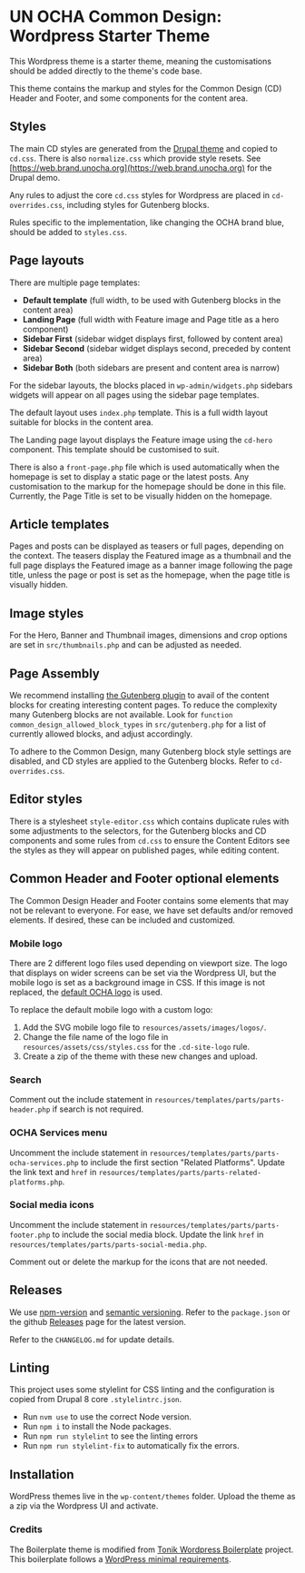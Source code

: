 # UN OCHA Common Design: Wordpress Starter Theme

This Wordpress theme is a starter theme, meaning the customisations should be added directly to the theme's code base.

This theme contains the markup and styles for the Common Design (CD) Header and Footer, and some components for the content area.


## Styles

The main CD styles are generated from the [Drupal theme](https://github.com/UN-OCHA/common_design) and copied to `cd.css`. There is also `normalize.css` which provide style resets. See [https://web.brand.unocha.org](https://web.brand.unocha.org) for the Drupal demo.

Any rules to adjust the core `cd.css` styles for Wordpress are placed in `cd-overrides.css`, including styles for Gutenberg blocks.

Rules specific to the implementation, like changing the OCHA brand blue, should be added to `styles.css`.


## Page layouts

There are multiple page templates:

- **Default template** (full width, to be used with Gutenberg blocks in the content area)
- **Landing Page** (full width with Feature image and Page title as a hero component)
- **Sidebar First** (sidebar widget displays first, followed by content area)
- **Sidebar Second** (sidebar widget displays second, preceded by content area)
- **Sidebar Both** (both sidebars are present and content area is narrow)

For the sidebar layouts, the blocks placed in `wp-admin/widgets.php` sidebars widgets will appear on all pages using the sidebar page templates.

The default layout uses `index.php` template. This is a full width layout suitable for blocks in the content area.

The Landing page layout displays the Feature image using the `cd-hero` component. This template should be customised to suit.

There is also a `front-page.php` file which is used automatically when the homepage is set to display a static page or the latest posts. Any customisation to the markup for the homepage should be done in this file. Currently, the Page Title is set to be visually hidden on the homepage.


## Article templates

Pages and posts can be displayed as teasers or full pages, depending on the context. The teasers display the Featured image as a thumbnail and the full page displays the Featured image as a banner image following the page title, unless the page or post is set as the homepage, when the page title is visually hidden.


## Image styles

For the Hero, Banner and Thumbnail images, dimensions and crop options are set in `src/thumbnails.php` and can be adjusted as needed.


## Page Assembly

We recommend installing [the Gutenberg plugin](https://wordpress.org/plugins/gutenberg/) to avail of the content blocks for creating interesting content pages. To reduce the complexity many Gutenberg blocks are not available. Look for `function common_design_allowed_block_types` in `src/gutenberg.php` for a list of currently allowed blocks, and adjust accordingly.

To adhere to the Common Design, many Gutenberg block style settings are disabled, and CD styles are applied to the Gutenberg blocks. Refer to `cd-overrides.css`.


## Editor styles

There is a stylesheet `style-editor.css` which contains duplicate rules with some adjustments to the selectors, for the Gutenberg blocks and CD components and some rules from `cd.css` to ensure the Content Editors see the styles as they will appear on published pages, while editing content.


## Common Header and Footer optional elements

The Common Design Header and Footer contains some elements that may not be relevant to everyone. For ease, we have set defaults and/or removed elements. If desired, these can be included and customized.


### Mobile logo

There are 2 different logo files used depending on viewport size. The logo that displays on wider screens can be set via the Wordpress UI, but the mobile logo is set as a background image in CSS. If this image is not replaced, the [default OCHA logo](https://github.com/UN-OCHA/common-design-wordpress/blob/main/resources/assets/images/logos/ocha-logo-blue.svg) is used.

To replace the default mobile logo with a custom logo:

1. Add the SVG mobile logo file to `resources/assets/images/logos/`.
2. Change the file name of the logo file in `resources/assets/css/styles.css` for the `.cd-site-logo` rule.
3. Create a zip of the theme with these new changes and upload.


### Search

Comment out the include statement in `resources/templates/parts/parts-header.php` if search is not required.


### OCHA Services menu

Uncomment the include statement in `resources/templates/parts/parts-ocha-services.php` to include the first section "Related Platforms". Update the link text and `href` in `resources/templates/parts/parts-related-platforms.php`.


### Social media icons

Uncomment the include statement in `resources/templates/parts/parts-footer.php` to include the social media block. Update the link `href` in `resources/templates/parts/parts-social-media.php`.

Comment out or delete the markup for the icons that are not needed.


## Releases

We use [npm-version](https://docs.npmjs.com/cli/version) and [semantic versioning](https://semver.org/). Refer to the `package.json` or the github [Releases](https://github.com/UN-OCHA/common-design-wordpress/releases) page
for the latest version. 

Refer to the `CHANGELOG.md` for update details.


## Linting

This project uses some stylelint for CSS linting and the configuration is copied from Drupal 8 core `.stylelintrc.json`.

- Run `nvm use` to use the correct Node version.
- Run `npm i` to install the Node packages.
- Run `npm run stylelint` to see the linting errors
- Run `npm run stylelint-fix` to automatically fix the errors.


## Installation

WordPress themes live in the `wp-content/themes` folder. Upload the theme as a zip via the Wordpress UI and activate.


### Credits

The Boilerplate theme is modified from [Tonik Wordpress Boilerplate](//github.com/tonik/wordpress-theme-boilerplate/release)
project. This boilerplate follows a [WordPress minimal requirements](https://wordpress.org/about/requirements/).
